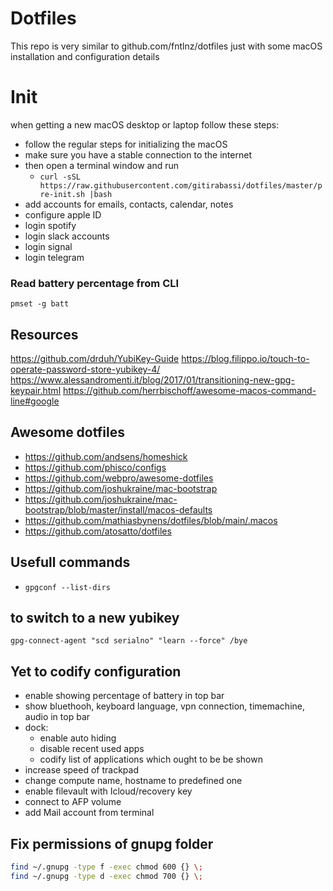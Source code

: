 # Dotfiles

This repo is very similar to github.com/fntlnz/dotfiles just with some macOS installation and configuration details

# Init
when getting a new macOS desktop or laptop follow these steps:
- follow the regular steps for initializing the macOS
- make sure you have a stable connection to the internet 
- then open a terminal window and run 
  - `curl -sSL https://raw.githubusercontent.com/gitirabassi/dotfiles/master/pre-init.sh |bash` 
- add accounts for emails, contacts, calendar, notes
- configure apple ID
- login spotify
- login slack accounts
- login signal
- login telegram

### Read battery percentage from CLI

`pmset -g batt`

## Resources
https://github.com/drduh/YubiKey-Guide
https://blog.filippo.io/touch-to-operate-password-store-yubikey-4/
https://www.alessandromenti.it/blog/2017/01/transitioning-new-gpg-keypair.html
https://github.com/herrbischoff/awesome-macos-command-line#google

## Awesome dotfiles
- https://github.com/andsens/homeshick
- https://github.com/phisco/configs
- https://github.com/webpro/awesome-dotfiles
- https://github.com/joshukraine/mac-bootstrap
- https://github.com/joshukraine/mac-bootstrap/blob/master/install/macos-defaults
- https://github.com/mathiasbynens/dotfiles/blob/main/.macos
- https://github.com/atosatto/dotfiles

## Usefull commands
- `gpgconf --list-dirs`

## to switch to a new yubikey
`gpg-connect-agent "scd serialno" "learn --force" /bye`

## Yet to codify configuration
- enable showing percentage of battery in top bar
- show bluethooh, keyboard language, vpn connection, timemachine, audio in top bar
- dock: 
  - enable auto hiding
  - disable recent used apps
  - codify list of applications which ought to be be shown
- increase speed of trackpad
- change compute name, hostname to predefined one
- enable filevault with Icloud/recovery key
- connect to AFP volume 
- add Mail account from terminal

## Fix permissions of gnupg folder

```bash
find ~/.gnupg -type f -exec chmod 600 {} \;
find ~/.gnupg -type d -exec chmod 700 {} \;
```
